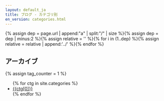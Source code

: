```yaml
---
layout: default_ja
title: ブログ - カテゴリ別
en_version: categories.html
---
```

{% assign dep = page.url | append:"a" | split:"/" | size %}{% assign dep = dep | minus:2 %}{% assign relative = '' %}{% for i in (1..dep) %}{% assign relative = relative | append:'../' %}{% endfor %}
<script type="text/javascript" src="{{relative}}js/jquery-3.2.1.min.js"></script>
## アーカイブ
{% assign tag_counter = 1 %}
<ul>
{% for ctg in site.categories %}
  <li>
    <a href="javascript:void(0)" onClick="$('#category-{{tag_counter}}').slideToggle();"> {{ctg[0]}} </a>
<ul id="category-{{ tag_counter }}" style="display:none">
{% assign tag_counter = tag_counter | plus: 1 %}
{% assign ctid = ctg[0] %}
{% for post in site.categories[ctid] %}
<li> <a href="{{relative}}{{ post.url | replace_first:'/',''}}">{{ post.date | date:'%Y-%m-%d'}} : {{ post.title }}</a> </li>
{% endfor %}
</ul>
  </li>
{% endfor %}
</ul>
